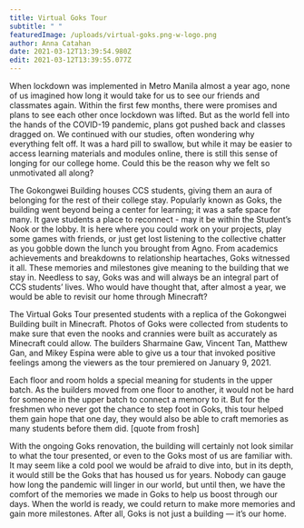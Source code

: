 ```yaml
---
title: Virtual Goks Tour
subtitle: " "
featuredImage: /uploads/virtual-goks.png-w-logo.png
author: Anna Catahan
date: 2021-03-12T13:39:54.980Z
edit: 2021-03-12T13:39:55.077Z
---
```

<!--StartFragment-->

When lockdown was implemented in Metro Manila almost a year ago, none of us imagined how long it would take for us to see our friends and classmates again. Within the first few months, there were promises and plans to see each other once lockdown was lifted. But as the world fell into the hands of the COVID-19 pandemic, plans got pushed back and classes dragged on. We continued with our studies, often wondering why everything felt off. It was a hard pill to swallow, but while it may be easier to access learning materials and modules online, there is still this sense of longing for our college home. Could this be the reason why we felt so unmotivated all along?



The Gokongwei Building houses CCS students, giving them an aura of belonging for the rest of their college stay. Popularly known as Goks, the building went beyond being a center for learning; it was a safe space for many. It gave students a place to reconnect - may it be within the Student’s Nook or the lobby. It is here where you could work on your projects, play some games with friends, or just get lost listening to the collective chatter as you gobble down the lunch you brought from Agno. From academics achievements and breakdowns to relationship heartaches, Goks witnessed it all. These memories and milestones give meaning to the building that we stay in. Needless to say, Goks was and will always be an integral part of CCS students’ lives. Who would have thought that, after almost a year, we would be able to revisit our home through Minecraft?



The Virtual Goks Tour presented students with a replica of the Gokongwei Building built in Minecraft. Photos of Goks were collected from students to make sure that even the nooks and crannies were built as accurately as Minecraft could allow. The builders Sharmaine Gaw, Vincent Tan, Matthew Gan, and Mikey Espina were able to give us a tour that invoked positive feelings among the viewers as the tour premiered on January 9, 2021.



Each floor and room holds a special meaning for students in the upper batch. As the builders moved from one floor to another, it would not be hard for someone in the upper batch to connect a memory to it. But for the freshmen who never got the chance to step foot in Goks, this tour helped them gain hope that one day, they would also be able to craft memories as many students before them did. \[quote from frosh]



With the ongoing Goks renovation, the building will certainly not look similar to what the tour presented, or even to the Goks most of us are familiar with. It may seem like a cold pool we would be afraid to dive into, but in its depth, it would still be the Goks that has housed us for years. Nobody can gauge how long the pandemic will linger in our world, but until then, we have the comfort of the memories we made in Goks to help us boost through our days. When the world is ready, we could return to make more memories and gain more milestones. After all, Goks is not just a building — it’s our home.

<!--EndFragment-->